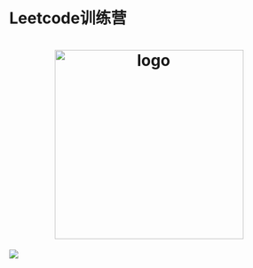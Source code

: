 # Leetcode训练营
<h1 align="center">
  <img src="https://static.leetcode-cn.com/cn-mono-assets/production/main/assets/leetcode-logo.5d9d9fa9.svg" height="340" width="340"  alt="logo" />
 </h1>
 
 ![](https://img.shields.io/badge/language-java-orange.svg)
